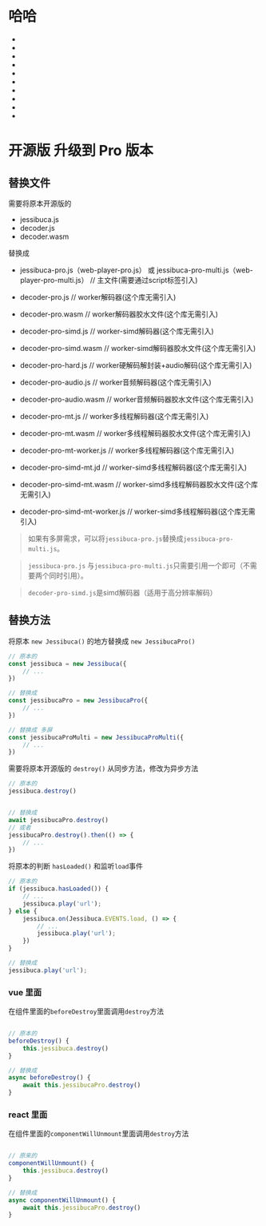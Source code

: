 # 哈哈
-
-
-
-
-
-
-
-
-
-
<Rice/>

# 开源版 升级到 Pro 版本

## 替换文件

需要将原本开源版的

- jessibuca.js
- decoder.js
- decoder.wasm

替换成

- jessibuca-pro.js（web-player-pro.js） 或 jessibuca-pro-multi.js（web-player-pro-multi.js）   // 主文件(需要通过script标签引入)

- decoder-pro.js  //  worker解码器(这个库无需引入)
- decoder-pro.wasm // worker解码器胶水文件(这个库无需引入)

- decoder-pro-simd.js // worker-simd解码器(这个库无需引入)
- decoder-pro-simd.wasm // worker-simd解码器胶水文件(这个库无需引入)

- decoder-pro-hard.js // worker硬解码解封装+audio解码(这个库无需引入)
- decoder-pro-audio.js // worker音频解码器(这个库无需引入)
- decoder-pro-audio.wasm // worker音频解码器胶水文件(这个库无需引入)

- decoder-pro-mt.js // worker多线程解码器(这个库无需引入)
- decoder-pro-mt.wasm // worker多线程解码器胶水文件(这个库无需引入)
- decoder-pro-mt-worker.js // worker多线程解码器(这个库无需引入)

- decoder-pro-simd-mt.jd // worker-simd多线程解码器(这个库无需引入)
- decoder-pro-simd-mt.wasm // worker-simd多线程解码器胶水文件(这个库无需引入)
- decoder-pro-simd-mt-worker.js // worker-simd多线程解码器(这个库无需引入)

> 如果有多屏需求，可以将`jessibuca-pro.js`替换成`jessibuca-pro-multi.js`。

> `jessibuca-pro.js` 与`jessibuca-pro-multi.js`只需要引用一个即可（不需要两个同时引用）。

> `decoder-pro-simd.js`是simd解码器（适用于高分辨率解码）



## 替换方法

将原本 `new Jessibuca()` 的地方替换成 `new JessibucaPro()`

```js
// 原本的
const jessibuca = new Jessibuca({
    // ...
})
```

```js
// 替换成
const jessibucaPro = new JessibucaPro({
    // ...
})
```
```js
// 替换成 多屏
const jessibucaProMulti = new JessibucaProMulti({
    // ...
})
```


需要将原本开源版的 `destroy()` 从同步方法，修改为异步方法

```js
// 原本的
jessibuca.destroy()
```

```js

// 替换成
await jessibucaPro.destroy()
// 或者
jessibucaPro.destroy().then(() => {
    // ...
})
```

将原本的判断 `hasLoaded()` 和监听`load`事件

```js
// 原本的
if (jessibuca.hasLoaded()) {
    // ...
    jessibuca.play('url');
} else {
    jessibuca.on(Jessibuca.EVENTS.load, () => {
        // ...
        jessibuca.play('url');
    })
}
```

```js
// 替换成
jessibuca.play('url');
```



### vue 里面

在组件里面的`beforeDestroy`里面调用`destroy`方法

```js

// 原本的
beforeDestroy() {
    this.jessibuca.destroy()
}

// 替换成
async beforeDestroy() {
    await this.jessibucaPro.destroy()
}
```


### react 里面

在组件里面的`componentWillUnmount`里面调用`destroy`方法

```js

// 原来的
componentWillUnmount() {
    this.jessibuca.destroy()
}

// 替换成
async componentWillUnmount() {
    await this.jessibucaPro.destroy()
}

```
